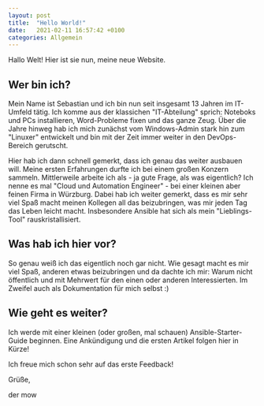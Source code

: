 ```yaml
---
layout: post
title:  "Hello World!"
date:   2021-02-11 16:57:42 +0100
categories: Allgemein
---
```


Hallo Welt! Hier ist sie nun, meine neue Website.

## Wer bin ich?

Mein Name ist Sebastian und ich bin nun seit insgesamt 13 Jahren im IT-Umfeld tätig. Ich komme aus der klassichen "IT-Abteilung" sprich: Noteboks und PCs installieren,
Word-Probleme fixen und das ganze Zeug. Über die Jahre hinweg hab ich mich zunächst vom Windows-Admin stark hin zum "Linuxer" entwickelt und bin mit der Zeit immer
weiter in den DevOps-Bereich gerutscht.

Hier hab ich dann schnell gemerkt, dass ich genau das weiter ausbauen will. Meine ersten Erfahrungen durfte ich bei einem großen Konzern sammeln. Mittlerweile arbeite ich
als - ja gute Frage, als was eigentlich? Ich  nenne es mal "Cloud und Automation Engineer" - bei einer kleinen aber feinen Firma in Würzburg. Dabei hab ich weiter gemerkt, dass es mir sehr viel Spaß macht meinen Kollegen all das beizubringen, was mir jeden Tag das Leben leicht macht. Insbesondere Ansible hat sich als mein "Lieblings-Tool" rauskristallisiert.

## Was hab ich hier vor?

So genau weiß ich das eigentlich noch gar nicht. Wie gesagt macht es mir viel Spaß, anderen etwas beizubringen und da dachte ich mir: Warum nicht öffentlich und mit Mehrwert für den einen oder anderen Interessierten. Im Zweifel auch als Dokumentation für mich selbst :)

<!-- excerpt-end -->

## Wie geht es weiter?

Ich werde mit einer kleinen (oder großen, mal schauen) Ansible-Starter-Guide beginnen. Eine Ankündigung und die ersten Artikel folgen hier in Kürze!


Ich freue mich schon sehr auf das erste Feedback!

Grüße,

der mow

